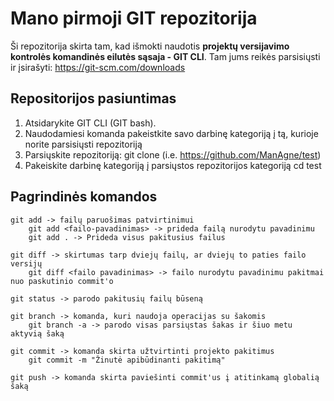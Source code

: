 # Mano pirmoji GIT repozitorija

Ši repozitorija skirta tam, kad išmokti naudotis **projektų versijavimo kontrolės komandinės eilutės sąsaja - GIT CLI**. Tam jums reikės parsisiųsti ir įsirašyti:
https://git-scm.com/downloads

## Repositorijos pasiuntimas

1. Atsidarykite GIT CLI (GIT bash).
2. Naudodamiesi komanda <cd> pakeistkite savo darbinę kategoriją į tą, kurioje norite parsisiųsti repozitoriją
3. Parsiųskite repozitoriją:
    git clone <repozitorijos-nuoroda> (i.e. https://github.com/ManAgne/test)
4. Pakeiskite darbinę kategoriją į parsiųstos repozitorijos kategoriją
    cd test
    

## Pagrindinės komandos
    git add -> failų paruošimas patvirtinimui
        git add <failo-pavadinimas> -> prideda failą nurodytu pavadinimu
        git add . -> Prideda visus pakitusius failus

    git diff -> skirtumas tarp dviejų failų, ar dviejų to paties failo versijų
        git diff <failo pavadinimas> -> failo nurodytu pavadinimu pakitmai nuo paskutinio commit'o

    git status -> parodo pakitusių failų būseną

    git branch -> komanda, kuri naudoja operacijas su šakomis
        git branch -a -> parodo visas parsiųstas šakas ir šiuo metu aktyvią šaką

    git commit -> komanda skirta užtvirtinti projekto pakitimus
        git commit -m "Žinutė apibūdinanti pakitimą"

    git push -> komanda skirta paviešinti commit'us į atitinkamą globalią šaką